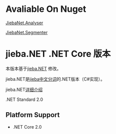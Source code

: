 # Avaliable On Nuget 

 [JiebaNet.Analyser](https://www.nuget.org/packages/JiebaNet.Analyser/)

 [JiebaNet.Segmenter](https://www.nuget.org/packages/JiebaNet.Segmenter/)

# jieba.NET .NET Core 版本

本版本基于[jieba.NET](https://github.com/anderscui/jieba.NET) 修改。

jieba.NET是[jieba中文分词](https://github.com/fxsjy/jieba)的.NET版本（C#实现）。

jieba.NET[详细介绍](https://github.com/anderscui/jieba.NET#特点)

.NET Standard 2.0

## Platform Support

* .NET Core 2.0
